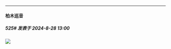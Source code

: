 ﻿
*****

####  柏木巡音  
##### 525#       发表于 2024-8-28 13:00

<img src="https://static.saraba1st.com/image/smiley/face2017/009.gif" referrerpolicy="no-referrer">

